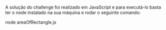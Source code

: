 A solução do challenge foi realizado em JavaScript e para executá-lo basta ter o node instalado na sua máquina e rodar o seguinte comando:

node areaOfRectangle.js
